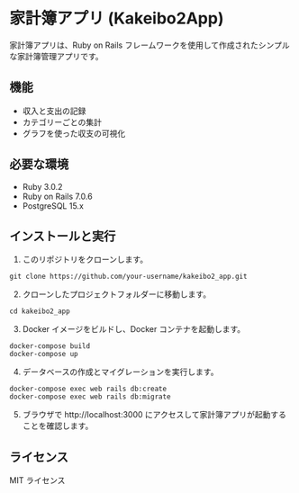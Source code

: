 # 家計簿アプリ (Kakeibo2App)

家計簿アプリは、Ruby on Rails フレームワークを使用して作成されたシンプルな家計簿管理アプリです。

## 機能

- 収入と支出の記録
- カテゴリーごとの集計
- グラフを使った収支の可視化

## 必要な環境

- Ruby 3.0.2
- Ruby on Rails 7.0.6
- PostgreSQL 15.x

## インストールと実行

1. このリポジトリをクローンします。

```
git clone https://github.com/your-username/kakeibo2_app.git
```

2. クローンしたプロジェクトフォルダーに移動します。

```
cd kakeibo2_app
```

3. Docker イメージをビルドし、Docker コンテナを起動します。

```
docker-compose build
docker-compose up
```

4. データベースの作成とマイグレーションを実行します。

```
docker-compose exec web rails db:create
docker-compose exec web rails db:migrate
```

5. ブラウザで http://localhost:3000 にアクセスして家計簿アプリが起動することを確認します。

## ライセンス

MIT ライセンス
